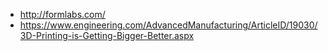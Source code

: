 - http://formlabs.com/
- https://www.engineering.com/AdvancedManufacturing/ArticleID/19030/3D-Printing-is-Getting-Bigger-Better.aspx
